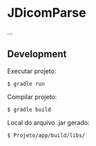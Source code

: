 # JDicomParse
...

## Development
Executar projeto:
```
$ gradle run
```

Compilar projeto:
```
$ gradle build
```

Local do arquivo .jar gerado:
```
$ Projeto/app/build/libs/
```
